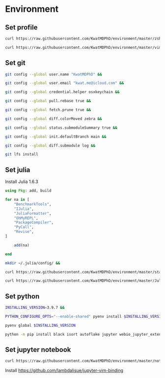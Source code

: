 # Environment

## Set profile

```sh
curl https://raw.githubusercontent.com/KwatMDPhD/environment/master/zshrc > ~/.zshrc &&

curl https://raw.githubusercontent.com/KwatMDPhD/environment/master/vimrc > ~/.vimrc
```

## Set git

```sh
git config --global user.name "KwatMDPhD" &&

git config --global user.email "kwat.me@icloud.com" &&

git config --global credential.helper osxkeychain &&

git config --global pull.rebase true &&

git config --global fetch.prune true &&

git config --global diff.colorMoved zebra &&

git config --global status.submoduleSummary true &&

git config --global init.defaultBranch main &&

git config --global diff.submodule log &&

git lfs install
```

## Set julia

Install Julia 1.6.3

```julia
using Pkg: add, build

for na in [
    "BenchmarkTools",
    "IJulia",
    "JuliaFormatter",
    "OhMyREPL",
    "PackageCompiler",
    "PyCall",
    "Revise",
]

    add(na)

end
```

```sh
mkdir ~/.julia/config/ &&

curl https://raw.githubusercontent.com/KwatMDPhD/environment/master/startup.jl > ~/.julia/config/startup.jl
```

```sh
curl https://raw.githubusercontent.com/KwatMDPhD/environment/master/JuliaFormatter.toml > ~/.JuliaFormatter.toml
```

## Set python

```sh
INSTALLING_VERSION=3.9.7 &&

PYTHON_CONFIGURE_OPTS="--enable-shared" pyenv install $INSTALLING_VERSION &&

pyenv global $INSTALLING_VERSION
```

```sh
python -m pip install black isort autoflake jupyter webio_jupyter_extension kaleido
```

## Set jupyter notebook

```sh
curl https://raw.githubusercontent.com/KwatMDPhD/environment/master/notebook.json > ~/.jupyter/nbconfig/notebook.json
```

Install https://github.com/lambdalisue/jupyter-vim-binding
